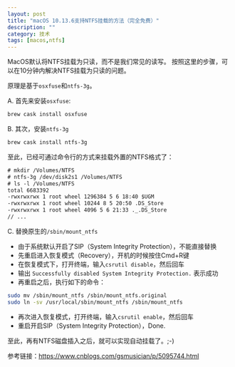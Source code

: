 ```yaml
---
layout: post
title: "macOS 10.13.6支持NTFS挂载的方法（完全免费）"
description: ""
category: 技术
tags: [macos,ntfs]
---
```


MacOS默认将NTFS挂载为只读，而不是我们常见的读写。
按照这里的步骤，可以在10分钟内解决NTFS挂载为只读的问题。

原理是基于`osxfuse`和`ntfs-3g`。

<!-- more -->

A. 首先来安装`osxfuse`:

```sh
brew cask install osxfuse
```

B. 其次，安装`ntfs-3g`

```sh
brew cask install ntfs-3g
```

至此，已经可通过命令行的方式来挂载外置的NTFS格式了：

```txt
# mkdir /Volumes/NTFS
# ntfs-3g /dev/disk2s1 /Volumes/NTFS
# ls -l /Volumes/NTFS
total 6683392
-rwxrwxrwx 1 root wheel 1296384 5 6 18:40 $UGM
-rwxrwxrwx 1 root wheel 10244 8 5 20:50 .DS_Store
-rwxrwxrwx 1 root wheel 4096 5 6 21:33 ._.DS_Store
// ...
```

C. 替换原生的`/sbin/mount_ntfs`
- 由于系统默认开启了SIP（System Integrity Protection），不能直接替换
- 先重启进入恢复模式（Recovery），开机的时候按住Cmd+R键
- 在恢复模式下，打开终端，输入`csrutil disable`，然后回车
- 输出 `Successfully disabled System Integrity Protection.` 表示成功
- 再重启之后，执行如下的命令：

```sh
sudo mv /sbin/mount_ntfs /sbin/mount_ntfs.original
sudo ln -sv /usr/local/sbin/mount_ntfs /sbin/mount_ntfs
```

- 再次进入恢复模式，打开终端，输入`csrutil enable`，然后回车
- 重启开启SIP（System Integrity Protection），Done.

至此，再有NTFS磁盘插入之后，就可以实现自动挂载了。;-)

参考链接：https://www.cnblogs.com/gsmusician/p/5095744.html
